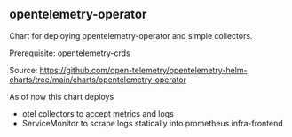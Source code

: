 opentelemetry-operator
------------------------------

Chart for deploying opentelemetry-operator and simple collectors.

Prerequisite: opentelemetry-crds

Source: https://github.com/open-telemetry/opentelemetry-helm-charts/tree/main/charts/opentelemetry-operator

As of now this chart deploys
* otel collectors to accept metrics and logs
* ServiceMonitor to scrape logs statically into prometheus infra-frontend

